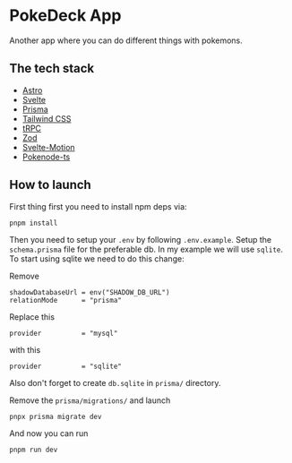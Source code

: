 # PokeDeck App 

Another app where you can do different things with pokemons.

## The tech stack

- [Astro](https://astro.build)
- [Svelte](https://svelte.dev)
- [Prisma](https://prisma.io)
- [Tailwind CSS](https://tailwindcss.com)
- [tRPC](https://trpc.io)
- [Zod](https://zod.dev/)
- [Svelte-Motion](https:///svelte-motion.gradientdescent.de/)
- [Pokenode-ts](https://pokenode-ts.vercel.app/)

## How to launch

First thing first you need to install npm deps via:

    pnpm install

Then you need to setup your `.env` by following `.env.example`.
Setup the `schema.prisma` file for the preferable db. In my example we will use `sqlite`.
To start using sqlite we need to do this change:

Remove

    shadowDatabaseUrl = env("SHADOW_DB_URL")
    relationMode      = "prisma"

Replace this

    provider          = "mysql"
with this

    provider          = "sqlite"

Also don't forget to create `db.sqlite` in `prisma/` directory.

Remove the `prisma/migrations/` and launch

    pnpx prisma migrate dev

And now you can run

    pnpm run dev

